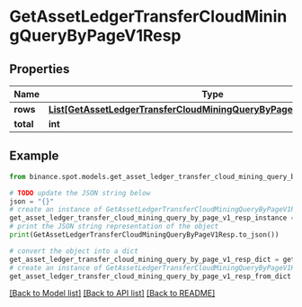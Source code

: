 # GetAssetLedgerTransferCloudMiningQueryByPageV1Resp


## Properties

Name | Type | Description | Notes
------------ | ------------- | ------------- | -------------
**rows** | [**List[GetAssetLedgerTransferCloudMiningQueryByPageV1RespRowsInner]**](GetAssetLedgerTransferCloudMiningQueryByPageV1RespRowsInner.md) |  | [optional] 
**total** | **int** |  | [optional] 

## Example

```python
from binance.spot.models.get_asset_ledger_transfer_cloud_mining_query_by_page_v1_resp import GetAssetLedgerTransferCloudMiningQueryByPageV1Resp

# TODO update the JSON string below
json = "{}"
# create an instance of GetAssetLedgerTransferCloudMiningQueryByPageV1Resp from a JSON string
get_asset_ledger_transfer_cloud_mining_query_by_page_v1_resp_instance = GetAssetLedgerTransferCloudMiningQueryByPageV1Resp.from_json(json)
# print the JSON string representation of the object
print(GetAssetLedgerTransferCloudMiningQueryByPageV1Resp.to_json())

# convert the object into a dict
get_asset_ledger_transfer_cloud_mining_query_by_page_v1_resp_dict = get_asset_ledger_transfer_cloud_mining_query_by_page_v1_resp_instance.to_dict()
# create an instance of GetAssetLedgerTransferCloudMiningQueryByPageV1Resp from a dict
get_asset_ledger_transfer_cloud_mining_query_by_page_v1_resp_from_dict = GetAssetLedgerTransferCloudMiningQueryByPageV1Resp.from_dict(get_asset_ledger_transfer_cloud_mining_query_by_page_v1_resp_dict)
```
[[Back to Model list]](../README.md#documentation-for-models) [[Back to API list]](../README.md#documentation-for-api-endpoints) [[Back to README]](../README.md)


